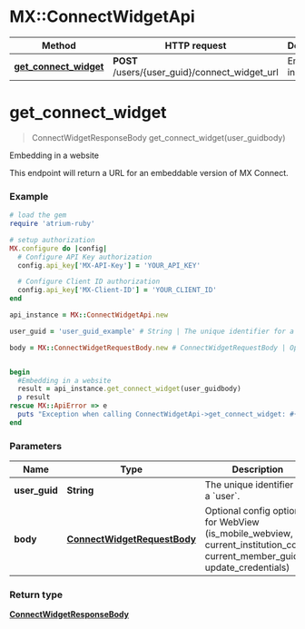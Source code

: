 # MX::ConnectWidgetApi

Method | HTTP request | Description
------------- | ------------- | -------------
[**get_connect_widget**](ConnectWidgetApi.md#get_connect_widget) | **POST** /users/{user_guid}/connect_widget_url | Embedding in a website


# **get_connect_widget**
> ConnectWidgetResponseBody get_connect_widget(user_guidbody)

Embedding in a website

This endpoint will return a URL for an embeddable version of MX Connect.

### Example
```ruby
# load the gem
require 'atrium-ruby'

# setup authorization
MX.configure do |config|
  # Configure API Key authorization
  config.api_key['MX-API-Key'] = 'YOUR_API_KEY'

  # Configure Client ID authorization
  config.api_key['MX-Client-ID'] = 'YOUR_CLIENT_ID'
end

api_instance = MX::ConnectWidgetApi.new

user_guid = 'user_guid_example' # String | The unique identifier for a `user`.

body = MX::ConnectWidgetRequestBody.new # ConnectWidgetRequestBody | Optional config options for WebView (is_mobile_webview, current_institution_code, current_member_guid, update_credentials)


begin
  #Embedding in a website
  result = api_instance.get_connect_widget(user_guidbody)
  p result
rescue MX::ApiError => e
  puts "Exception when calling ConnectWidgetApi->get_connect_widget: #{e}"
end
```

### Parameters

Name | Type | Description  | Notes
------------- | ------------- | ------------- | -------------
 **user_guid** | **String**| The unique identifier for a &#x60;user&#x60;. | 
 **body** | [**ConnectWidgetRequestBody**](ConnectWidgetRequestBody.md)| Optional config options for WebView (is_mobile_webview, current_institution_code, current_member_guid, update_credentials) | 

### Return type

[**ConnectWidgetResponseBody**](ConnectWidgetResponseBody.md)

